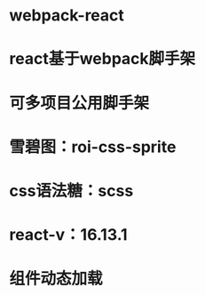 # webpack-react
# react基于webpack脚手架
# 可多项目公用脚手架
# 雪碧图：roi-css-sprite  
# css语法糖：scss
# react-v：16.13.1
# 组件动态加载
